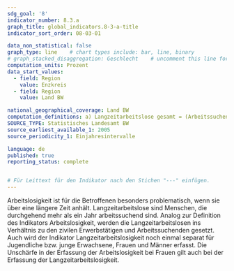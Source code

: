 ```yaml
---
sdg_goal: '8'
indicator_number: 8.3.a
graph_title: global_indicators.8-3-a-title 
indicator_sort_order: 08-03-01

data_non_statistical: false
graph_type: line    # chart types include: bar, line, binary
# graph_stacked_disaggregation: Geschlecht    # uncomment this line for stacked bars. eplace "Geschlecht" with the field of aggregation.
computation_units: Prozent
data_start_values:
  - field: Region
    value: Enzkreis
  - field: Region
    value: Land BW

national_geographical_coverage: Land BW
computation_definitions: a) Langzeitarbeitslose gesamt = (Arbeitssuchende Dauer > 1 Jahr) / (alle zivilen Erwerbstätigen) * 100 <br> b) Frauenlangzeitarbeitslosigkeit = (weibliche Arbeitssuchende Dauer > 1 Jahr) / (alle weiblichen zivilen Erwerbspersonen) * 100 <br> c) Männerlangzeitarbeitslosigkeit = (männliche Arbeitssuchende Dauer > 1 Jahr) / (alle männliche zivilen Erwerbspersonen) * 100
SOURCE_TYPE: Statistisches Landesamt BW
source_earliest_available_1: 2005
source_periodicity_1: Einjahresintervalle

language: de   
published: true
reporting_status: complete


# Für Leittext für den Indikator nach den Stichen "---" einfügen.
---
```


Arbeitslosigkeit ist für die Betroffenen besonders problematisch, wenn sie über eine längere Zeit anhält. Langzeitarbeitslose sind Menschen, die durchgehend mehr als ein Jahr arbeitssuchend sind. Analog zur Definition des Indikators Arbeitslosigkeit, werden die Langzeitarbeitslosen ins Verhältnis zu den zivilen Erwerbstätigen und Arbeitssuchenden gesetzt.
Auch wird der Indikator Langzeitarbeitslosigkeit noch einmal separat für Jugendliche bzw. junge Erwachsene, Frauen und Männer erfasst. Die Unschärfe in der Erfassung der Arbeitslosigkeit bei Frauen gilt auch bei der Erfassung der Langzeitarbeitslosigkeit.